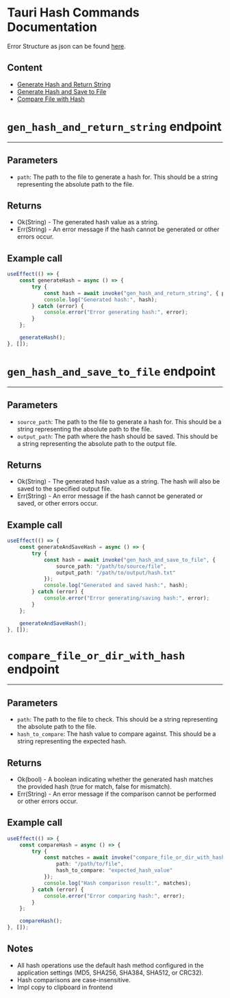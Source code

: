 # Tauri Hash Commands Documentation

Error Structure as json can be found [here](./error_structure.md).

## Content
- [Generate Hash and Return String](#gen_hash_and_return_string-endpoint)
- [Generate Hash and Save to File](#gen_hash_and_save_to_file-endpoint)
- [Compare File with Hash](#compare_file_or_dir_with_hash-endpoint)

# `gen_hash_and_return_string` endpoint

---
## Parameters
- `path`: The path to the file to generate a hash for. This should be a string representing the absolute path to the file.

## Returns
- Ok(String) - The generated hash value as a string.
- Err(String) - An error message if the hash cannot be generated or other errors occur.

## Example call
```typescript jsx
useEffect(() => {
    const generateHash = async () => {
        try {
            const hash = await invoke("gen_hash_and_return_string", { path: "/path/to/file" });
            console.log("Generated hash:", hash);
        } catch (error) {
            console.error("Error generating hash:", error);
        }
    };

    generateHash();
}, []);
```

# `gen_hash_and_save_to_file` endpoint

---
## Parameters
- `source_path`: The path to the file to generate a hash for. This should be a string representing the absolute path to the file.
- `output_path`: The path where the hash should be saved. This should be a string representing the absolute path to the output file.

## Returns
- Ok(String) - The generated hash value as a string. The hash will also be saved to the specified output file.
- Err(String) - An error message if the hash cannot be generated or saved, or other errors occur.

## Example call
```typescript jsx
useEffect(() => {
    const generateAndSaveHash = async () => {
        try {
            const hash = await invoke("gen_hash_and_save_to_file", { 
                source_path: "/path/to/source/file",
                output_path: "/path/to/output/hash.txt"
            });
            console.log("Generated and saved hash:", hash);
        } catch (error) {
            console.error("Error generating/saving hash:", error);
        }
    };

    generateAndSaveHash();
}, []);
```

# `compare_file_or_dir_with_hash` endpoint

---
## Parameters
- `path`: The path to the file to check. This should be a string representing the absolute path to the file.
- `hash_to_compare`: The hash value to compare against. This should be a string representing the expected hash.

## Returns
- Ok(bool) - A boolean indicating whether the generated hash matches the provided hash (true for match, false for mismatch).
- Err(String) - An error message if the comparison cannot be performed or other errors occur.

## Example call
```typescript jsx
useEffect(() => {
    const compareHash = async () => {
        try {
            const matches = await invoke("compare_file_or_dir_with_hash", { 
                path: "/path/to/file",
                hash_to_compare: "expected_hash_value"
            });
            console.log("Hash comparison result:", matches);
        } catch (error) {
            console.error("Error comparing hash:", error);
        }
    };

    compareHash();
}, []);
```

## Notes
- All hash operations use the default hash method configured in the application settings (MD5, SHA256, SHA384, SHA512, or CRC32).
- Hash comparisons are case-insensitive.
- Impl copy to clipboard in frontend

